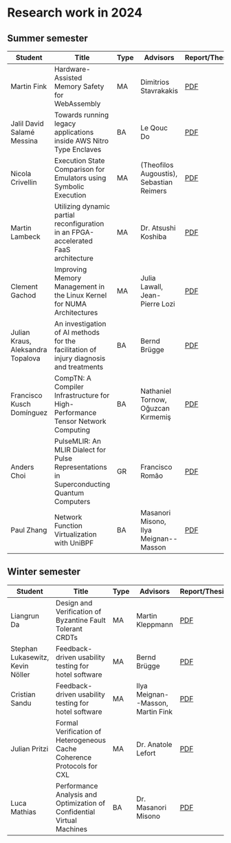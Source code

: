 # Research work in 2024

## Summer **semester**

| Student                           | Title                                                                                     | Type | Advisors                                 | Report/Thesis                                                                                                                    | Presentation                                                                                                                      |
| --------------------------------- | ----------------------------------------------------------------------------------------- | ---- | ---------------------------------------- | -------------------------------------------------------------------------------------------------------------------------------- | --------------------------------------------------------------------------------------------------------------------------------- |
| Martin Fink                       | Hardware-Assisted Memory Safety for WebAssembly                                           | MA   | Dimitrios Stavrakakis                    | [PDF](summer/docs/msc_martin_fink_wasm_memory_safety.pdf)                                                                        | [PDF](summer/talks/msc_martin_fink_wasm_memory_safety.pdf)                                                                        |
| Jalil David Salamé Messina        | Towards running legacy applications inside AWS Nitro Type Enclaves                        | BA   | Le Qouc Do                               | [PDF](summer/docs/bsc_salame_towards_running_legacy_applications_inside_aws_nitro_type_enclaves.pdf)                             | [PDF](summer/talk/bsc_salame_towards_running_legacy_applications_inside_aws_nitro_type_enclaves.pdf)                              |
| Nicola Crivellin                  | Execution State Comparison for Emulators using Symbolic Execution                         | MA   | (Theofilos Augoustis), Sebastian Reimers | [PDF](summer/docs/msc_nicola_crivellin_execution_state_comparison_for_emulators.pdf)                                             | [PDF](summer/talks/msc_nicola_crivellin_execution_state_comparison_for_emulators.pdf)                                             |
| Martin Lambeck                    | Utilizing dynamic partial reconfiguration in an FPGA-accelerated FaaS architecture        | MA   | Dr. Atsushi Koshiba                      | [PDF](summer/docs/msc_lambeck_utilizing_dynamic_partial_reconfiguration_in_an_fpga-accelerated_faas_architecture.pdf)            | [PDF](summer/talks/msc_lambeck_utilizing_dynamic_partial_reconfiguration_in_an_fpga-accelerated_faas_architecture.pdf)            |
| Clement Gachod                    | Improving Memory Management in the Linux Kernel for NUMA Architectures                    | MA   | Julia Lawall, Jean-Pierre Lozi           | [PDF](summer/docs/msc_clement_gachod_linux_kernel_memory_management_numa.pdf)                                                    | [PDF](summer/talks/msc_clement_gachod_linux_kernel_memory_management_numa.pdf)                                                    |
| Julian Kraus, Aleksandra Topalova | An investigation of AI methods for the facilitation of injury diagnosis and treatments    | BA   | Bernd Brügge                             | [PDF](summer/docs/bsc_kraus_topalova_an_investigation_of_ai_methods_for_the_facilitation_of_injury_diagnosis_and_treatments.pdf) | [PDF](summer/talks/bsc_kraus_topalova_an_investigation_of_ai_methods_for_the_facilitation_of_injury_diagnosis_and_treatments.pdf) |
| Francisco Kusch Domínguez         | CompTN: A Compiler Infrastructure for High-Performance Tensor Network Computing           | BA   | Nathaniel Tornow, Oğuzcan Kırmemiş       | [PDF](summer/docs/bsc_kusch_comptn_a_compiler_infrastructure_for_high_performance_tensor_network_computing.pdf)                  | [PDF](summer/talks/bsc_kusch_comptn_a_compiler_infrastructure_for_high_performance_tensor_network_computing.pdf)                  |
| Anders Choi                       | PulseMLIR: An MLIR Dialect for Pulse Representations in Superconducting Quantum Computers | GR   | Francisco Romão                          | [PDF](summer/docs/gr_anders_choi_pulsemlir_an_mlir_dialect_for_pulse_representations_in_superconducting_quantum_computers.pdf)   | [PDF](summer/talks/gr_anders_choi_pulsemlir_an_mlir_dialect_for_pulse_representations_in_superconducting_quantum_computers.pdf)   |
| Paul Zhang                        | Network Function Virtualization with UniBPF                                               | BA   | Masanori Misono, Ilya Meignan--Masson    | [PDF](summer/docs/bsc_paul_zhang_network_function_virtualization_with_unibpf.pdf)                                                | [PDF](summer/talks/bsc_paul_zhang_network_function_virtualization_with_unibpf.pdf)                                                |

## Winter semester

| Student                          | Title                                                                  | Type | Advisors                          | Report/Thesis                                                                                                   | Presentation                                                                                                     |
| -------------------------------- | ---------------------------------------------------------------------- | ---- | --------------------------------- | --------------------------------------------------------------------------------------------------------------- | ---------------------------------------------------------------------------------------------------------------- |
| Liangrun Da                      | Design and Verification of Byzantine Fault Tolerant CRDTs              | MA   | Martin Kleppmann                  | [PDF](winter/docs/msc_liangrun_da_design_and_verification_of_byzantine_fault_tolerant_crdts.pdf)                | [PDF](winter/talks/msc_liangrun_da_design_and_verification_of_byzantine_fault_tolerant_crdts.pdf)                |
| Stephan Lukasewitz, Kevin Nöller | Feedback-driven usability testing for hotel software                   | MA   | Bernd Brügge                      | [PDF](winter/docs/msc_lukasewitz_noeller_feedback_driven_usability_testing_for_hotel_software.pdf)              | [PDF](winter/talks/msc_lukasewitz_noeller_feedback_driven_usability_testing_for_hotel_software.pdf)              |
| Cristian Sandu                   | Feedback-driven usability testing for hotel software                   | MA   | Ilya Meignan--Masson, Martin Fink | [PDF](winter/docs/msc_cristian_sandu_evaluating_cheri_for_hardware_assisted_memory_safety_in_databases.pdf)     | [PDF](winter/talks/msc_cristian_sandu_evaluating_cheri_for_hardware_assisted_memory_safety_in_databases.pdf)     |
| Julian Pritzi                    | Formal Verification of Heterogeneous Cache Coherence Protocols for CXL | MA   | Dr. Anatole Lefort                | [PDF](winter/docs/msc_julian_pritzi_formal_verification_of_heterogeneous_cache_coherence_protocols_for_cxl.pdf) | [PDF](winter/talks/msc_julian_pritzi_formal_verification_of_heterogeneous_cache_coherence_protocols_for_cxl.pdf) |
| Luca Mathias                     | Performance Analysis and Optimization of Confidential Virtual Machines | BA   | Dr. Masanori Misono               | [PDF](winter/docs/bsc_mathias_performance_analysis_and_optimization_of_confidential_virtual_machines.pdf)       | [PDF](winter/talks/bsc_mathias_performance_analysis_and_optimization_of_confidential_virtual_machines.pdf)       |
